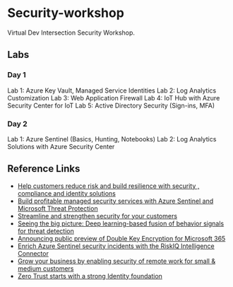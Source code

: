 # Security-workshop

Virtual Dev Intersection Security Workshop.

## Labs

### Day 1

Lab 1: Azure Key Vault, Managed Service Identities
Lab 2: Log Analytics Customization
Lab 3: Web Application Firewall
Lab 4: IoT Hub with Azure Security Center for IoT
Lab 5: Active Directory Security (Sign-ins, MFA)

### Day 2

Lab 1: Azure Sentinel (Basics, Hunting, Notebooks)
Lab 2: Log Analytics Solutions with Azure Security Center

## Reference Links

- [Help customers reduce risk and build resilience with security , compliance and identity solutions](https://mediusprodstatic.studios.ms/presentations/insp20/IDB162/IDB162.pdf?sv=2018-03-28&sr=b&sig=Hr53ybdSqjpG9gTa9E1DJj0MMOwuxqlCO5cwq6APTWk%3D&se=2020-07-27T17%3A41%3A26Z&sp=r)
- [Build profitable managed security services with Azure Sentinel and Microsoft Threat Protection](https://mediusprodstatic.studios.ms/presentations/insp20/IOD193/IOD193.pdf?sv=2018-03-28&sr=b&sig=7FpGx3%2F5tytt79cidxK%2FOG5J6BWydJK133Wmfa1NsT8%3D&se=2020-07-27T17%3A06%3A52Z&sp=r)
- [Streamline and strengthen security for your customers](https://mediusprodstatic.studios.ms/presentations/insp20/IDB160/IDB160.pdf?sv=2018-03-28&sr=b&sig=XbNgS0UWpZeuMfwx3B6L9Q1LvdO%2F42Ykzy9GqW7GMgU%3D&se=2020-07-27T18%3A09%3A57Z&sp=r)
- [Seeing the big picture: Deep learning-based fusion of behavior signals for threat detection](https://www.microsoft.com/security/blog/2020/07/23/seeing-the-big-picture-deep-learning-based-fusion-of-behavior-signals-for-threat-detection/)
- [Announcing public preview of Double Key Encryption for Microsoft 365](https://techcommunity.microsoft.com/t5/microsoft-security-and/announcing-public-preview-of-double-key-encryption-for-microsoft/ba-p/1534451)
- [Enrich Azure Sentinel security incidents with the RiskIQ Intelligence Connector](https://techcommunity.microsoft.com/t5/azure-sentinel/enrich-azure-sentinel-security-incidents-with-the-riskiq/ba-p/1534412)
- [Grow your business by enabling security of remote work for small & medium customers](https://mediusprodstatic.studios.ms/presentations/insp20/IDB169/IDB169.pdf?sv=2018-03-28&sr=b&sig=y8JNAVbFMokEYuWPZSDlCuVA63PFx%2Bi82jAToDKbtZY%3D&se=2020-07-27T23%3A55%3A47Z&sp=r)
- [Zero Trust starts with a strong Identity foundation](https://mediusprodstatic.studios.ms/presentations/insp20/IDB161/IDB161.pdf?sv=2018-03-28&sr=b&sig=0fGQvO0uPB7xbXjWWp1T1cOaaSQbi8%2FWJXgLpZeOMbo%3D&se=2020-07-28T16%3A57%3A45Z&sp=r)
